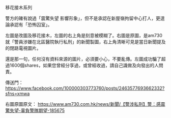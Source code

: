 移花接木系列

警方的確有說過「震驚失望 影響形象」，但不是承認在新屋嶺拘留中心打人，更遑論承認有「恐怖囚室」。

左圖是改圖及移花接木，左圖的右上角是刻意被模糊了。右圖是原圖，是am730就「警員涉嫌在北區醫院執行私刑」的新聞製圖，右上角清晰可見是當日新聞提及的閉路電視圖片。

還是那一句，任何沒有資料來源的圖片，必須要小心，不要亂傳。左圖成功騙了超過1600個shares，如果您曾經分享過，或曾經收過，請自己識做及向發出的人問責。

傳送門：
https://www.facebook.com/100000303773760/posts/2463577693662332?sfns=xmwa

右圖原圖原文：
https://www.am730.com.hk/news/新聞/【警涉私刑】警：感震驚失望-辜負警隊期望-185675